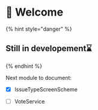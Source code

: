 # 🍃 Welcome

{% hint style="danger" %}
## Still in developement⌛
{% endhint %}

Next module to document: 

* [x] IssueTypeScreenScheme
* [ ] VoteService



